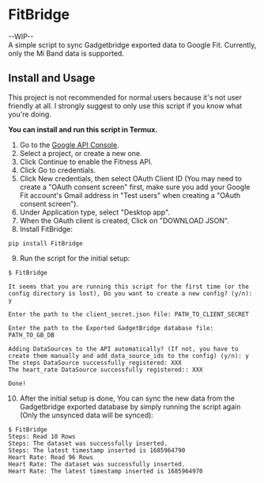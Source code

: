# FitBridge
--WIP--    
A simple script to sync Gadgetbridge exported data to Google Fit. Currently, only the Mi Band data is supported.

## Install and Usage

This project is not recommended for normal users because it's not user friendly at all. I strongly suggest to only use this script if you know what you're doing.   
    
**You can install and run this script in Termux.**    
    
1. Go to the [Google API Console](https://console.cloud.google.com/flows/enableapi?apiid=fitness).    
2. Select a project, or create a new one.    
3. Click Continue to enable the Fitness API.    
4. Click Go to credentials.    
5. Click New credentials, then select OAuth Client ID (You may need to create a "OAuth consent screen" first, make sure you add your Google Fit account's Gmail address in "Test users" when creating a "OAuth consent screen").    
6. Under Application type, select "Desktop app".    
7. When the OAuth client is created, Click on "DOWNLOAD JSON".
8. Install FitBridge:    
```
pip install FitBridge
```    
9. Run the script for the initial setup:
```
$ FitBridge 

It seems that you are running this script for the first time (or the config directory is lost), Do you want to create a new config? (y/n): y

Enter the path to the client_secret.json file: PATH_TO_CLIENT_SECRET

Enter the path to the Exported GadgetBridge database file: PATH_TO_GB_DB

Adding DataSources to the API automatically? (If not, you have to create them manually and add data_source_ids to the config) (y/n): y
The steps DataSource successfully registered: XXX
The heart_rate DataSource successfully registered:: XXX

Done!
```
10. After the initial setup is done, You can sync the new data from the Gadgetbridge exported database by simply running the script again (Only the unsynced data will be synced):
```
$ FitBridge
Steps: Read 10 Rows
Steps: The dataset was successfully inserted.
Steps: The latest timestamp inserted is 1685964790
Heart Rate: Read 96 Rows
Heart Rate: The dataset was successfully inserted.
Heart Rate: The latest timestamp inserted is 1685964970
```
